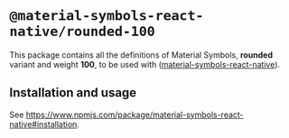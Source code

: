 # `@material-symbols-react-native/rounded-100`

This package contains all the definitions of Material Symbols, **rounded** variant and weight **100**, to be used with ([material-symbols-react-native](https://www.npmjs.com/package/material-symbols-react-native)).

## Installation and usage

See https://www.npmjs.com/package/material-symbols-react-native#installation.
